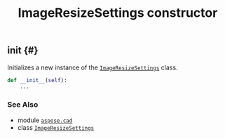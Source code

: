 ﻿---
title: ImageResizeSettings constructor
second_title: Aspose.CAD for Python via .NET API References
description: 
type: docs
weight: 10
url: /aspose.cad/imageresizesettings/__init__/
is_root: false
---

## __init__ {#}

Initializes a new instance of the [`ImageResizeSettings`](/cad/python-net/aspose.cad/imageresizesettings) class.



```python
def __init__(self):
    ...
```





### See Also
* module [`aspose.cad`](../../)
* class [`ImageResizeSettings`](/cad/python-net/aspose.cad/imageresizesettings)
